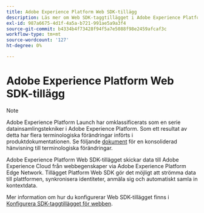 ```yaml
---
title: Adobe Experience Platform Web SDK-tillägg
description: Läs mer om Web SDK-taggtillägget i Adobe Experience Platform.
exl-id: 987a6675-4d1f-4a5a-b721-991ae5a9a3f4
source-git-commit: b4334b4f73428f94f5a7e5088f98e2459afcaf3c
workflow-type: tm+mt
source-wordcount: '127'
ht-degree: 0%

---
```


# Adobe Experience Platform Web SDK-tillägg

>[!NOTE]
>
>Adobe Experience Platform Launch har omklassificerats som en serie datainsamlingstekniker i Adobe Experience Platform. Som ett resultat av detta har flera terminologiska förändringar införts i produktdokumentationen. Se följande [dokument](../tags/term-updates.md) för en konsoliderad hänvisning till terminologiska förändringar.

Adobe Experience Platform Web SDK-tillägget skickar data till Adobe Experience Cloud från webbegenskaper via Adobe Experience Platform Edge Network. Tillägget Platform Web SDK gör det möjligt att strömma data till plattformen, synkronisera identiteter, anmäla sig och automatiskt samla in kontextdata.

Mer information om hur du konfigurerar Web SDK-tillägget finns i [Konfigurera SDK-taggtillägget för webben](../tags/extensions/client/web-sdk/web-sdk-extension-configuration.md).
